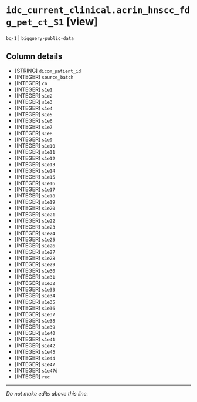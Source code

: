 # `idc_current_clinical.acrin_hnscc_fdg_pet_ct_S1` [view]
`bq-1` | `bigquery-public-data`

## Column details
* [STRING]    `dicom_patient_id`
* [INTEGER]   `source_batch`
* [INTEGER]   `cn`
* [INTEGER]   `s1e1`
* [INTEGER]   `s1e2`
* [INTEGER]   `s1e3`
* [INTEGER]   `s1e4`
* [INTEGER]   `s1e5`
* [INTEGER]   `s1e6`
* [INTEGER]   `s1e7`
* [INTEGER]   `s1e8`
* [INTEGER]   `s1e9`
* [INTEGER]   `s1e10`
* [INTEGER]   `s1e11`
* [INTEGER]   `s1e12`
* [INTEGER]   `s1e13`
* [INTEGER]   `s1e14`
* [INTEGER]   `s1e15`
* [INTEGER]   `s1e16`
* [INTEGER]   `s1e17`
* [INTEGER]   `s1e18`
* [INTEGER]   `s1e19`
* [INTEGER]   `s1e20`
* [INTEGER]   `s1e21`
* [INTEGER]   `s1e22`
* [INTEGER]   `s1e23`
* [INTEGER]   `s1e24`
* [INTEGER]   `s1e25`
* [INTEGER]   `s1e26`
* [INTEGER]   `s1e27`
* [INTEGER]   `s1e28`
* [INTEGER]   `s1e29`
* [INTEGER]   `s1e30`
* [INTEGER]   `s1e31`
* [INTEGER]   `s1e32`
* [INTEGER]   `s1e33`
* [INTEGER]   `s1e34`
* [INTEGER]   `s1e35`
* [INTEGER]   `s1e36`
* [INTEGER]   `s1e37`
* [INTEGER]   `s1e38`
* [INTEGER]   `s1e39`
* [INTEGER]   `s1e40`
* [INTEGER]   `s1e41`
* [INTEGER]   `s1e42`
* [INTEGER]   `s1e43`
* [INTEGER]   `s1e44`
* [INTEGER]   `s1e47`
* [INTEGER]   `s1e47d`
* [INTEGER]   `rec`

-------------------------------------------------------------------------------
*Do not make edits above this line.*
